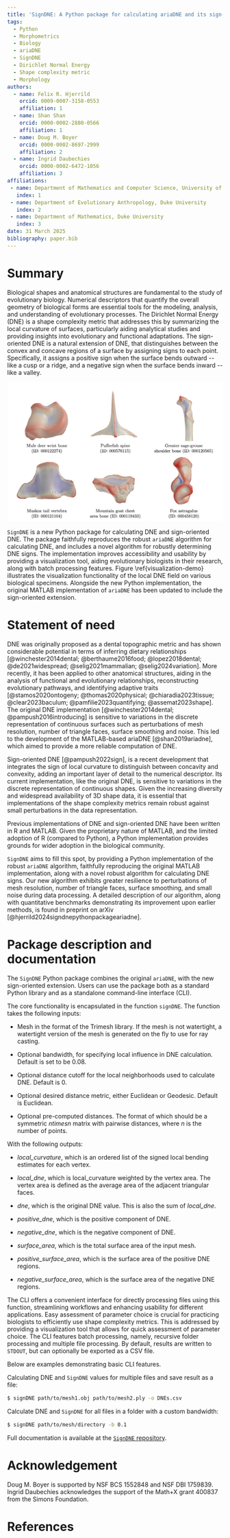 ```yaml
---
title: 'SignDNE: A Python package for calculating ariaDNE and its sign-oriented extensions'
tags:
  - Python
  - Morphometrics
  - Biology
  - ariaDNE
  - SignDNE
  - Dirichlet Normal Energy
  - Shape complexity metric
  - Morphology
authors:
  - name: Felix R. Hjerrild
    orcid: 0009-0007-3158-0553
    affiliation: 1
  - name: Shan Shan
    orcid: 0000-0002-2880-0566
    affiliation: 1
  - name: Doug M. Boyer
    orcid: 0000-0002-8697-2999
    affiliation: 2
  - name: Ingrid Daubechies
    orcid: 0000-0002-6472-1056
    affiliation: 3
affiliations:
 - name: Department of Mathematics and Computer Science, University of Southern Denmark
   index: 1
 - name: Department of Evolutionary Anthropology, Duke University
   index: 2
 - name: Department of Mathematics, Duke University
   index: 3
date: 31 March 2025
bibliography: paper.bib
---
```


# Summary
Biological shapes and anatomical structures are fundamental to the study of evolutionary biology. Numerical descriptors that quantify the overall geometry of biological forms are essential tools for the modeling, analysis, and understanding of evolutionary processes. The Dirichlet Normal Energy (DNE) is a shape complexity metric that addresses this by summarizing the local curvature of surfaces, particularly aiding analytical studies and providing insights into evolutionary and functional adaptations. The sign-oriented DNE is a natural extension of DNE, that distinguishes between the convex and concave regions of a surface by assigning signs to each point. Specifically, it assigns a positive sign when the surface bends outward -- like a cusp or a ridge, and a negative sign when the surface bends inward -- like a valley.

![Visualization of local curvature field on various biological specimens identified by their [MorphoSource](https://www.morphosource.org) media identifiers. Positive curvature regions are shaded red, and negative curvature regions are shaded blue. \label{visualization-demo}](visualization-demo.png)

`SignDNE` is a new Python package for calculating DNE and sign-oriented DNE. The package faithfully reproduces the robust `ariaDNE` algorithm for calculating DNE, and includes a novel algorithm for robustly determining DNE signs. The implementation improves accessibility and usability by providing a visualization tool, aiding evolutionary biologists in their research, along with batch processing features. Figure \ref{visualization-demo} illustrates the visualization functionality of the local DNE field on various biological specimens.
Alongside the new Python implementation, the original MATLAB implementation of `ariaDNE` has been updated to include the sign-oriented extension.

# Statement of need
DNE was originally proposed as a dental topographic metric and has shown considerable potential in terms of inferring dietary relationships [@winchester2014dental; @berthaume2016food; @lopez2018dental; @de2021widespread; @selig2021mammalian; @selig2024variation]. 
More recently, it has been applied to other anatomical structures, aiding in the analysis of functional and evolutionary relationships, reconstructing evolutionary pathways, and identifying adaptive traits [@stamos2020ontogeny; @thomas2020physical; @chiaradia2023tissue; @clear2023baculum; @pamfilie2023quantifying; @assemat2023shape]. 
The original DNE implementation [@winchester2014dental; @pampush2016introducing] is sensitive to variations in the discrete representation of continuous surfaces such as perturbations of mesh resolution, number of triangle faces, surface smoothing and noise.
This led to the development of the MATLAB-based ariaDNE [@shan2019ariadne], which aimed to provide a more reliable computation of DNE.

Sign-oriented DNE [@pampush2022sign], is a recent development that integrates the sign of local curvature to distinguish between concavity and convexity, adding an important layer of detail to the numerical descriptor. Its current implementation, like the original DNE, is sensitive to variations in the discrete representation of continuous shapes. Given the increasing diversity and widespread availability of 3D shape data, it is essential that implementations of the shape complexity metrics remain robust against small perturbations in the data representation.

Previous implementations of DNE and sign-oriented DNE have been written in R and MATLAB. Given the proprietary nature of MATLAB, and the limited adoption of R (compared to Python), a Python implementation provides grounds for wider adoption in the biological community. 

`SignDNE` aims to fill this spot, by providing a Python implementation of the robust `ariaDNE` algorithm, faithfully reproducing the original MATLAB implementation, along with a novel robust algorithm for calculating DNE signs. Our new algorithm exhibits greater resilience to perturbations of mesh resolution, number of triangle faces, surface smoothing, and small noise during data processing. A detailed description of our algorithm, along with quantitative benchmarks demonstrating its improvement upon earlier methods, is found in preprint on arXiv [@hjerrild2024signdnepythonpackageariadne].

# Package description and documentation
The `SignDNE` Python package combines the original `ariaDNE`, with the new sign-oriented extension. Users can use the package both as a standard Python library and as a standalone command-line interface (CLI). 

The core functionality is encapsulated in the function `signDNE`. The function takes the following inputs:

- Mesh in the format of the Trimesh library. If the mesh is not watertight, a watertight version of the mesh is generated on the fly to use for ray casting.
  
- Optional bandwidth, for specifying local influence in DNE calculation. Default is set to be $0.08$.

- Optional distance cutoff for the local neighborhoods used to calculate DNE. Default is $0$.

- Optional desired distance metric, either Euclidean or Geodesic. Default is Euclidean.

- Optional pre-computed distances. The format of which should be a symmetric $n times n$  matrix with pairwise distances, where $n$ is the number of points.

With the following outputs:

- *local_curvature*,  which is an ordered list of the signed local bending estimates for each vertex.

- *local_dne*, which is local_curvature weighted by the vertex area. The vertex area is defined as the average area of the adjacent triangular faces.

- *dne*, which is the original DNE value. This is also the sum of *local_dne*.

- *positive_dne*, which is the positive component of DNE.

- *negative_dne*, which is the negative component of DNE.

- *surface_area*, which is the total surface area of the input mesh.

- *positive_surface_area*, which is the surface area of the positive DNE regions.

- *negative_surface_area*, which is the surface area of the negative DNE regions.

The CLI offers a convenient interface for directly processing files using this function, streamlining workflows and enhancing usability for different applications. Easy assessment of parameter choice is crucial for practicing biologists to efficiently use shape complexity metrics. This is addressed by providing a visualization tool that allows for quick assessment of parameter choice. The CLI features batch processing, namely, recursive folder processing and multiple file processing. By default, results are written to `STDOUT`, but can optionally be exported as a CSV file.

Below are examples demonstrating basic CLI features.

Calculating DNE and `SignDNE` values for multiple files and save result as a file:

```bash
$ signDNE path/to/mesh1.obj path/to/mesh2.ply -o DNEs.csv
```

Calculate DNE and `SignDNE` for all files in a folder with a custom bandwidth:

```bash
$ signDNE path/to/mesh/directory -b 0.1
```

Full documentation is available at the [`SignDNE` repository](https://github.com/frisbro303/SignDNE).

# Acknowledgement
Doug M. Boyer is supported by NSF BCS 1552848 and NSF DBI 1759839. Ingrid Daubechies acknowledges the support of the Math+X grant 400837 from the Simons Foundation.

# References
